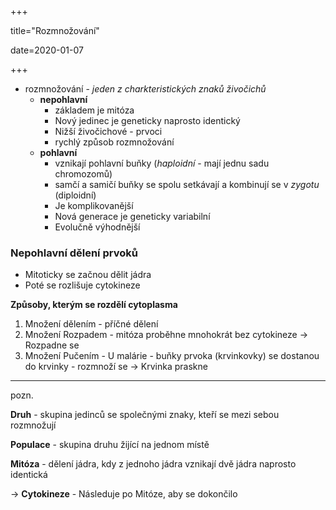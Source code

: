 +++

title="Rozmnožování"

date=2020-01-07

+++

- rozmnožování - *jeden z charkteristických znaků živočichů*
  - **nepohlavní**
    - základem je mitóza
    - Nový jedinec je geneticky naprosto identický
    - Nižší živočichové - prvoci
    - rychlý způsob rozmnožování
  - **pohlavní**
    - vznikají pohlavní buňky (*haploidní* - mají jednu sadu chromozomů)
    - samčí a samičí buňky se spolu setkávají a kombinují se v *zygotu* (diploidní)
    - Je komplikovanější
    - Nová generace je geneticky variabilní
    - Evolučně výhodnější

### Nepohlavní dělení prvoků

- Mitoticky se začnou dělit jádra
- Poté se rozlišuje cytokineze

**Způsoby, kterým se rozdělí cytoplasma**

1. Množení dělením - příčné dělení
2. Množení Rozpadem - mitóza proběhne mnohokrát bez cytokineze $\to$ Rozpadne se
3. Množení Pučením - U malárie - buňky prvoka (krvinkovky) se dostanou do krvinky - rozmnoží se $\to$ Krvinka praskne



---

pozn.

**Druh** - skupina jedinců se společnými znaky, kteří se mezi sebou rozmnožují

**Populace** - skupina druhu žijící na jednom místě

**Mitóza** - dělení jádra, kdy z jednoho jádra vznikají dvě jádra naprosto identická

$\to$ **Cytokineze** - Následuje po Mitóze, aby se dokončilo



